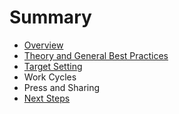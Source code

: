 # Summary

* [Overview](README.md)
* [Theory and General Best Practices](1-best-practices.md)
* [Target Setting](2-choosing-your-targets.md)
* Work Cycles
* Press and Sharing
* [Next Steps](3-next-steps.md)

